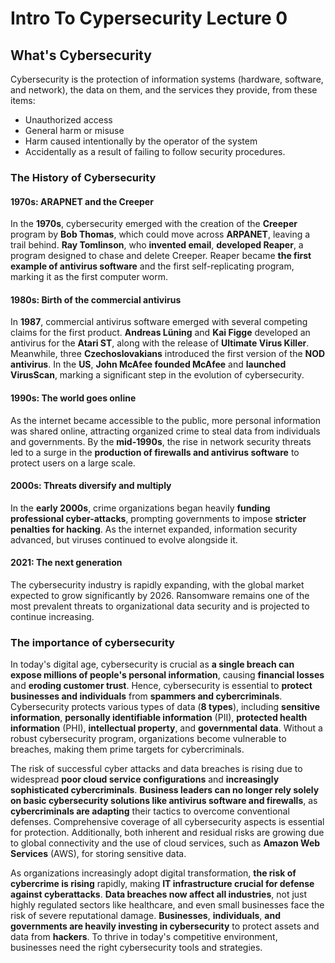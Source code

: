 # Intro To Cypersecurity Lecture 0

## What's Cybersecurity

Cybersecurity is the protection of information systems (hardware, software, and network), the data on them, and the services they provide, from these items: 
- Unauthorized access 
- General harm or misuse 
- Harm caused intentionally by the operator of the system 
- Accidentally as a result of failing to follow security procedures.

### The History of Cybersecurity

#### 1970s: ARAPNET and the Creeper
In the **1970s**, cybersecurity emerged with the creation of the **Creeper** program by **Bob Thomas**, which could move across **ARPANET**, leaving a trail behind. **Ray Tomlinson**, who **invented email**, **developed Reaper**, a program designed to chase and delete Creeper. Reaper became **the first example of antivirus software** and the first self-replicating program, marking it as the first computer worm.

#### 1980s: Birth of the commercial antivirus
In **1987**, commercial antivirus software emerged with several competing claims for the first product. **Andreas Lüning** and **Kai Figge** developed an antivirus for the **Atari ST**, along with the release of **Ultimate Virus Killer**. Meanwhile, three **Czechoslovakians** introduced the first version of the **NOD antivirus**. In the **US**, **John McAfee founded McAfee** and **launched VirusScan**, marking a significant step in the evolution of cybersecurity.

#### 1990s: The world goes online
As the internet became accessible to the public, more personal information was shared online, attracting organized crime to steal data from individuals and governments. By the **mid-1990s**, the rise in network security threats led to a surge in the **production of firewalls and antivirus software** to protect users on a large scale.

#### 2000s: Threats diversify and multiply
In the **early 2000s**, crime organizations began heavily **funding professional cyber-attacks**, prompting governments to impose **stricter penalties for hacking**. As the internet expanded, information security advanced, but viruses continued to evolve alongside it.

#### 2021: The next generation
The cybersecurity industry is rapidly expanding, with the global market expected to grow significantly by 2026. Ransomware remains one of the most prevalent threats to organizational data security and is projected to continue increasing.

### The importance of cybersecurity

In today's digital age, cybersecurity is crucial as **a single breach can expose millions of people's personal information**, causing **financial losses** and **eroding customer trust**. Hence, cybersecurity is essential to **protect businesses and individuals** from **spammers and cybercriminals**. Cybersecurity protects various types of data (**8 types**), including **sensitive information**, **personally identifiable information** (PII), **protected health information** (PHI), **intellectual property**, and **governmental data**. Without a robust cybersecurity program, organizations become vulnerable to breaches, making them prime targets for cybercriminals.

The risk of successful cyber attacks and data breaches is rising due to widespread **poor cloud service configurations** and **increasingly sophisticated cybercriminals**. **Business leaders can no longer rely solely on basic cybersecurity solutions like antivirus software and firewalls**, as **cybercriminals are adapting** their tactics to overcome conventional defenses. Comprehensive coverage of all cybersecurity aspects is essential for protection. Additionally, both inherent and residual risks are growing due to global connectivity and the use of cloud services, such as **Amazon Web Services** (AWS), for storing sensitive data.

As organizations increasingly adopt digital transformation, **the risk of cybercrime is rising** rapidly, making **IT infrastructure crucial for defense against cyberattacks**. **Data breaches now affect all industries**, not just highly regulated sectors like healthcare, and even small businesses face the risk of severe reputational damage. **Businesses**, **individuals**, **and governments are heavily investing in cybersecurity** to protect assets and data from **hackers**. To thrive in today's competitive environment, businesses need the right cybersecurity tools and strategies.